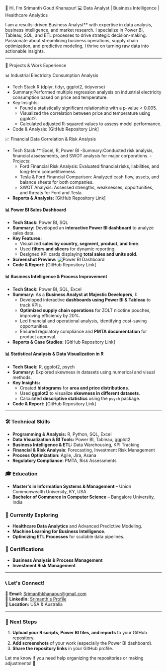   👋 Hi, I'm Srimanth Goud Khanapur!
 💻 Data Analyst | Business Intelligence | Healthcare Analytics

I am a results-driven Business Analyst** with expertise in data analysis, business intelligence, and market research. I specialize in Power BI, Tableau, SQL, and ETL processes to drive strategic decision-making. Passionate about streamlining business operations, supply chain optimization, and predictive modeling, I thrive on turning raw data into actionable insights.

---

 📌 Projects & Work Experience

 📊 Industrial Electricity Consumption Analysis
- Tech Stack:R (dplyr, tidyr, ggplot2, tidyverse)
- Summary:Performed multiple regression analysis on industrial electricity consumption based on price and temperature.
- Key Insights:
  - Found a statistically significant relationship with a p-value < 0.005.
  - Visualized the correlation between price and temperature using ggplot2.
  - Calculated adjusted R-squared values to assess model performance.
- Code & Analysis: [GitHub Repository Link]

📈 Financial Data Correlation & Risk Analysis
- Tech Stack:** Excel, R, Power BI
-Summary:Conducted risk analysis, financial assessments, and SWOT analysis for major corporations.
  -Projects:
  - Ford Financial Risk Analysis: Evaluated financial risks, liabilities, and long-term competitiveness.
  - Tesla & Ford Financial Comparison: Analyzed cash flow, assets, and balance sheets for both companies.
  - SWOT Analysis: Assessed strengths, weaknesses, opportunities, and threats for Ford and Tesla.
- **Reports & Analysis:** [GitHub Repository Link]

#### 📊 **Power BI Sales Dashboard**
- **Tech Stack:** Power BI, SQL
- **Summary:** Developed an **interactive Power BI dashboard** to analyze sales data.
- **Key Features:**
  - Visualized **sales by country, segment, product, and time**.
  - Used **filters and slicers** for dynamic reporting.
  - Designed KPI cards displaying **total sales and units sold**.
- **Screenshot Preview:** ![Power BI Dashboard](Path_to_Image_in_Repo)
- **Code & Report:** [GitHub Repository Link]

#### 📊 **Business Intelligence & Process Improvement**
- **Tech Stack:** Power BI, SQL, Excel
- **Summary:** As a **Business Analyst at Majestic Developers**, I:
  - Developed interactive **dashboards using Power BI & Tableau** to track KPIs.
  - **Optimized supply chain operations** for ZOLT nicotine pouches, improving efficiency by 20%.
  - Led financial and operational analysis, identifying cost-saving opportunities.
  - Ensured regulatory compliance and **PMTA documentation** for product approval.
- **Reports & Case Studies:** [GitHub Repository Link]

#### 📊 **Statistical Analysis & Data Visualization in R**
- **Tech Stack:** R, ggplot2, psych
- **Summary:** Explored skewness in datasets using numerical and visual methods.
- **Key Insights:**
  - Created **histograms** for **area and price distributions**.
  - Used **ggplot2** to visualize **skewness in different datasets**.
  - Calculated **descriptive statistics** using the `psych` package.
- **Code & Report:** [GitHub Repository Link]

---

### 🛠️ **Technical Skills**
- **Programming & Analysis:** R, Python, SQL, Excel
- **Data Visualization & BI Tools:** Power BI, Tableau, ggplot2
- **Business Intelligence & ETL:** Data Warehousing, KPI Tracking
- **Financial & Risk Analysis:** Forecasting, Investment Risk Management
- **Process Optimization:** Agile, Jira, Asana
- **Regulatory Compliance:** PMTA, Risk Assessments

### 🎓 **Education**
- **Master's in Information Systems & Management** – Union Commonwealth University, KY, USA
- **Bachelor of Commerce in Computer Science** – Bangalore University, India

### 🌱 **Currently Exploring**
- **Healthcare Data Analytics** and Advanced Predictive Modeling.
- **Machine Learning for Business Intelligence**.
- **Optimizing ETL Processes** for scalable data pipelines.

### 📜 **Certifications**
- **Business Analysis & Process Management**
- **Investment Risk Management**

---

### 📞 **Let's Connect!**
📧 **Email:** Srimanthkhanapur@gmail.com  
🔗 **LinkedIn:** [Srimanth's Profile](YourLinkedInProfileLink)  
📍 **Location:** USA & Australia  

---

### 🚀 **Next Steps**
1. **Upload your R scripts, Power BI files, and reports** to your GitHub repository.
2. **Add screenshots** of your work (especially the Power BI dashboard).
3. **Share the repository links** in your GitHub profile.

Let me know if you need help organizing the repositories or making adjustments! 🚀

